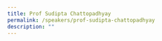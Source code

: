 ```yaml
---
title: Prof Sudipta Chattopadhyay
permalink: /speakers/prof-sudipta-chattopadhyay
description: ""
---
```

